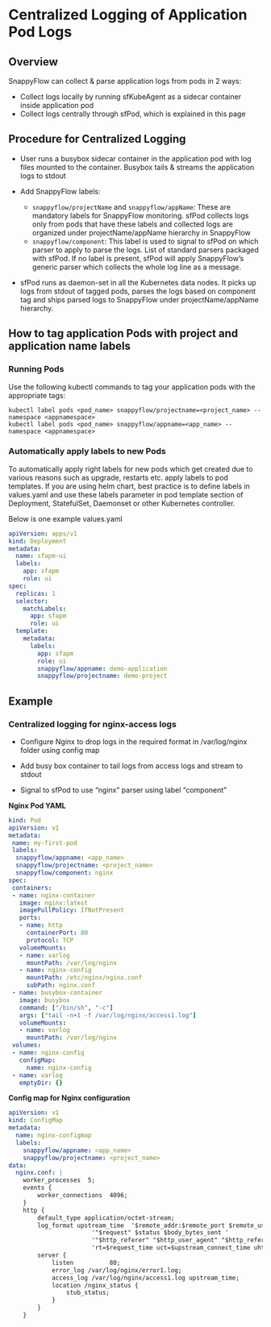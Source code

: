 # Centralized Logging of Application Pod Logs



## Overview

SnappyFlow can collect & parse application logs from pods in 2 ways: 

- Collect logs locally by running sfKubeAgent as a sidecar container inside application pod 
- Collect logs centrally through sfPod, which is explained in this page 

 

## Procedure for Centralized Logging 

- User runs a busybox sidecar container in the application pod with log files mounted to the container. Busybox tails & streams the application logs to stdout 

- Add SnappyFlow labels: 
  - `snappyflow/projectName` and `snappyflow/appName`: These are mandatory labels for SnappyFlow monitoring. sfPod collects logs only from pods that have these labels and collected logs are organized under projectName/appName hierarchy in SnappyFlow 
  - `snappyflow/component`: This label is used to signal to sfPod on which parser to apply to parse the logs. List of standard parsers packaged with sfPod. If no label is present, sfPod will apply SnappyFlow’s generic parser which collects the whole log line as a message. 

- sfPod runs as daemon-set in all the Kubernetes data nodes. It picks up logs from stdout of tagged pods, parses the logs based on component tag and ships parsed logs to SnappyFlow under projectName/appName hierarchy. 

  

## How to tag application Pods with project and application name labels

### Running Pods

Use the following kubectl commands to tag your application pods with the appropriate tags:

```
kubectl label pods <pod_name> snappyflow/projectname=<project_name> --namespace <appnamespace>
kubectl label pods <pod_name> snappyflow/appname=<app_name> --namespace <appnamespace>
```

### Automatically apply labels to new Pods

To automatically apply right labels for new pods which get created due to various reasons such as upgrade, restarts etc. apply labels to pod templates. If you are using helm chart, best practice is to define labels in values.yaml and use these labels parameter in pod template section of Deployment, StatefulSet, Daemonset or other Kubernetes controller.

Below is one example values.yaml

```yaml
apiVersion: apps/v1
kind: Deployment
metadata:
  name: sfapm-ui
  labels:
    app: sfapm
    role: ui
spec:
  replicas: 1
  selector:
    matchLabels:
      app: sfapm
      role: ui
  template:
    metadata:
      labels:
        app: sfapm
        role: ui
        snappyflow/appname: demo-application
        snappyflow/projectname: demo-project
```



## Example

### Centralized logging for nginx-access logs

 

- Configure Nginx to drop logs in the required format in /var/log/nginx folder using config map 

- Add busy box container to tail logs from access logs and stream to stdout 
- Signal to sfPod to use “nginx” parser using label “component” 

**Nginx Pod YAML** 

```yaml
kind: Pod 
apiVersion: v1 
metadata: 
 name: my-first-pod 
 labels: 
  snappyflow/appname: <app_name> 
  snappyflow/projectname: <project_name> 
  snappyflow/component: nginx 
spec: 
 containers: 
 - name: nginx-container 
   image: nginx:latest 
   imagePullPolicy: IfNotPresent 
   ports: 
   - name: http 
     containerPort: 80 
     protocol: TCP 
   volumeMounts: 
   - name: varlog 
     mountPath: /var/log/nginx 
   - name: nginx-config 
     mountPath: /etc/nginx/nginx.conf 
     subPath: nginx.conf 
 - name: busybox-container 
   image: busybox 
   command: ["/bin/sh", "-c"] 
   args: ["tail -n+1 -f /var/log/nginx/access1.log"] 
   volumeMounts: 
   - name: varlog 
     mountPath: /var/log/nginx 
 volumes: 
 - name: nginx-config 
   configMap: 
     name: nginx-config 
 - name: varlog 
   emptyDir: {} 
```

**Config map for Nginx configuration**

```yaml
apiVersion: v1 
kind: ConfigMap 
metadata: 
  name: nginx-configmap 
  labels: 
    snappyflow/appname: <app_name> 
    snappyflow/projectname: <project_name> 
data: 
  nginx.conf: | 
    worker_processes  5; 
    events { 
        worker_connections  4096; 
    } 
    http { 
        default_type application/octet-stream; 
        log_format upstream_time  '$remote_addr:$remote_port $remote_user [$time_local] ' 
                       '"$request" $status $body_bytes_sent ' 
                       '"$http_referer" "$http_user_agent" "$http_referer" ' 
                       'rt=$request_time uct=$upstream_connect_time uht=$upstream_header_time urt=$upstream_response_time'; 
        server { 
            listen          80; 
            error_log /var/log/nginx/error1.log; 
            access_log /var/log/nginx/access1.log upstream_time; 
            location /nginx_status { 
                stub_status; 
            } 
        } 
    } 
```

